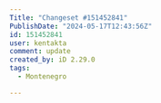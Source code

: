```yaml
---
Title: "Changeset #151452841"
PublishDate: "2024-05-17T12:43:56Z"
id: 151452841
user: kentakta
comment: update
created_by: iD 2.29.0
tags:
  - Montenegro

---
```

